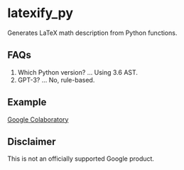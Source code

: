 # latexify_py
Generates LaTeX math description from Python functions.

## FAQs
1. Which Python version? ... Using 3.6 AST.
2. GPT-3? ... No, rule-based.

## Example

[Google Colaboratory](https://colab.research.google.com/drive/1MuiawKpVIZ12MWwyYuzZHmbKThdM5wNJ?usp=sharing)

## Disclaimer

This is not an officially supported Google product.
